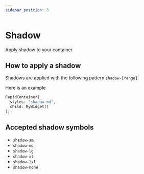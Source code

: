 ```yaml
---
sidebar_position: 5
---
```


# Shadow

Apply shadow to your container

## How to apply a shadow

Shadows are applied with the following pattern `shadow-[range]`.

Here is an example

```dart
RapidContainer(
  styles: "shadow-md",
  child: MyWidget()
);
```
## Accepted shadow symbols

* `shadow-sm`
* `shadow-md`
* `shadow-lg`
* `shadow-xl`
* `shadow-2xl`
* `shadow-none`
